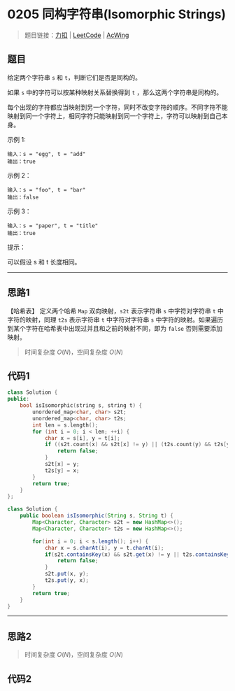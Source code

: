 # 0205 同构字符串(Isomorphic Strings)

> 题目链接：[力扣](https://leetcode-cn.com/problems/isomorphic-strings/) | [LeetCode](https://leetcode.com/problems/isomorphic-strings/) | [AcWing](3)

## 题目

给定两个字符串 `s` 和 `t`，判断它们是否是同构的。

如果 `s` 中的字符可以按某种映射关系替换得到 `t` ，那么这两个字符串是同构的。

每个出现的字符都应当映射到另一个字符，同时不改变字符的顺序。不同字符不能映射到同一个字符上，相同字符只能映射到同一个字符上，字符可以映射到自己本身。

示例 1:

```plain
输入：s = "egg", t = "add"
输出：true
```

示例 2：

```plain
输入：s = "foo", t = "bar"
输出：false
```

示例 3：

```plain
输入：s = "paper", t = "title"
输出：true
```

提示：

可以假设 s 和 t 长度相同。

---

## 思路1

【哈希表】
定义两个哈希 `Map` 双向映射，`s2t` 表示字符串 `s` 中字符对字符串 `t` 中字符的映射，同理 `t2s` 表示字符串 `t` 中字符对字符串 `s` 中字符的映射。如果遍历到某个字符在哈希表中出现过并且和之前的映射不同，即为 `false` 否则需要添加映射。

> 时间复杂度 $O(N)$，空间复杂度 $O(N)$

## 代码1

```cpp
class Solution {
public:
    bool isIsomorphic(string s, string t) {
        unordered_map<char, char> s2t;
        unordered_map<char, char> t2s;
        int len = s.length();
        for (int i = 0; i < len; ++i) {
            char x = s[i], y = t[i];
            if ((s2t.count(x) && s2t[x] != y) || (t2s.count(y) && t2s[y] != x)) {
                return false;
            }
            s2t[x] = y;
            t2s[y] = x;
        }
        return true;
    }
};
```

```java
class Solution {
    public boolean isIsomorphic(String s, String t) {
        Map<Character, Character> s2t = new HashMap<>();
        Map<Character, Character> t2s = new HashMap<>();

        for(int i = 0; i < s.length(); i++) {
            char x = s.charAt(i), y = t.charAt(i);
            if(s2t.containsKey(x) && s2t.get(x) != y || t2s.containsKey(y) && t2s.get(y) != x) {
                return false;
            }
            s2t.put(x, y);
            t2s.put(y, x);
        }
        return true;
    }
}
```

---

## 思路2

> 时间复杂度 $O(N)$，空间复杂度 $O(N)$

## 代码2

```cpp

```
